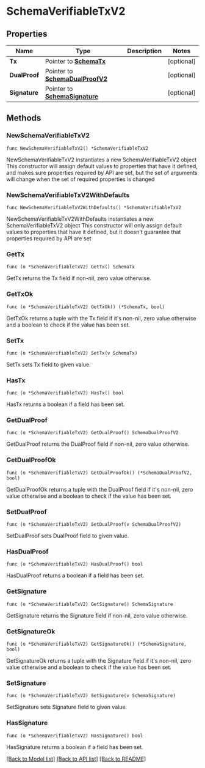 # SchemaVerifiableTxV2

## Properties

Name | Type | Description | Notes
------------ | ------------- | ------------- | -------------
**Tx** | Pointer to [**SchemaTx**](SchemaTx.md) |  | [optional] 
**DualProof** | Pointer to [**SchemaDualProofV2**](SchemaDualProofV2.md) |  | [optional] 
**Signature** | Pointer to [**SchemaSignature**](SchemaSignature.md) |  | [optional] 

## Methods

### NewSchemaVerifiableTxV2

`func NewSchemaVerifiableTxV2() *SchemaVerifiableTxV2`

NewSchemaVerifiableTxV2 instantiates a new SchemaVerifiableTxV2 object
This constructor will assign default values to properties that have it defined,
and makes sure properties required by API are set, but the set of arguments
will change when the set of required properties is changed

### NewSchemaVerifiableTxV2WithDefaults

`func NewSchemaVerifiableTxV2WithDefaults() *SchemaVerifiableTxV2`

NewSchemaVerifiableTxV2WithDefaults instantiates a new SchemaVerifiableTxV2 object
This constructor will only assign default values to properties that have it defined,
but it doesn't guarantee that properties required by API are set

### GetTx

`func (o *SchemaVerifiableTxV2) GetTx() SchemaTx`

GetTx returns the Tx field if non-nil, zero value otherwise.

### GetTxOk

`func (o *SchemaVerifiableTxV2) GetTxOk() (*SchemaTx, bool)`

GetTxOk returns a tuple with the Tx field if it's non-nil, zero value otherwise
and a boolean to check if the value has been set.

### SetTx

`func (o *SchemaVerifiableTxV2) SetTx(v SchemaTx)`

SetTx sets Tx field to given value.

### HasTx

`func (o *SchemaVerifiableTxV2) HasTx() bool`

HasTx returns a boolean if a field has been set.

### GetDualProof

`func (o *SchemaVerifiableTxV2) GetDualProof() SchemaDualProofV2`

GetDualProof returns the DualProof field if non-nil, zero value otherwise.

### GetDualProofOk

`func (o *SchemaVerifiableTxV2) GetDualProofOk() (*SchemaDualProofV2, bool)`

GetDualProofOk returns a tuple with the DualProof field if it's non-nil, zero value otherwise
and a boolean to check if the value has been set.

### SetDualProof

`func (o *SchemaVerifiableTxV2) SetDualProof(v SchemaDualProofV2)`

SetDualProof sets DualProof field to given value.

### HasDualProof

`func (o *SchemaVerifiableTxV2) HasDualProof() bool`

HasDualProof returns a boolean if a field has been set.

### GetSignature

`func (o *SchemaVerifiableTxV2) GetSignature() SchemaSignature`

GetSignature returns the Signature field if non-nil, zero value otherwise.

### GetSignatureOk

`func (o *SchemaVerifiableTxV2) GetSignatureOk() (*SchemaSignature, bool)`

GetSignatureOk returns a tuple with the Signature field if it's non-nil, zero value otherwise
and a boolean to check if the value has been set.

### SetSignature

`func (o *SchemaVerifiableTxV2) SetSignature(v SchemaSignature)`

SetSignature sets Signature field to given value.

### HasSignature

`func (o *SchemaVerifiableTxV2) HasSignature() bool`

HasSignature returns a boolean if a field has been set.


[[Back to Model list]](../README.md#documentation-for-models) [[Back to API list]](../README.md#documentation-for-api-endpoints) [[Back to README]](../README.md)



